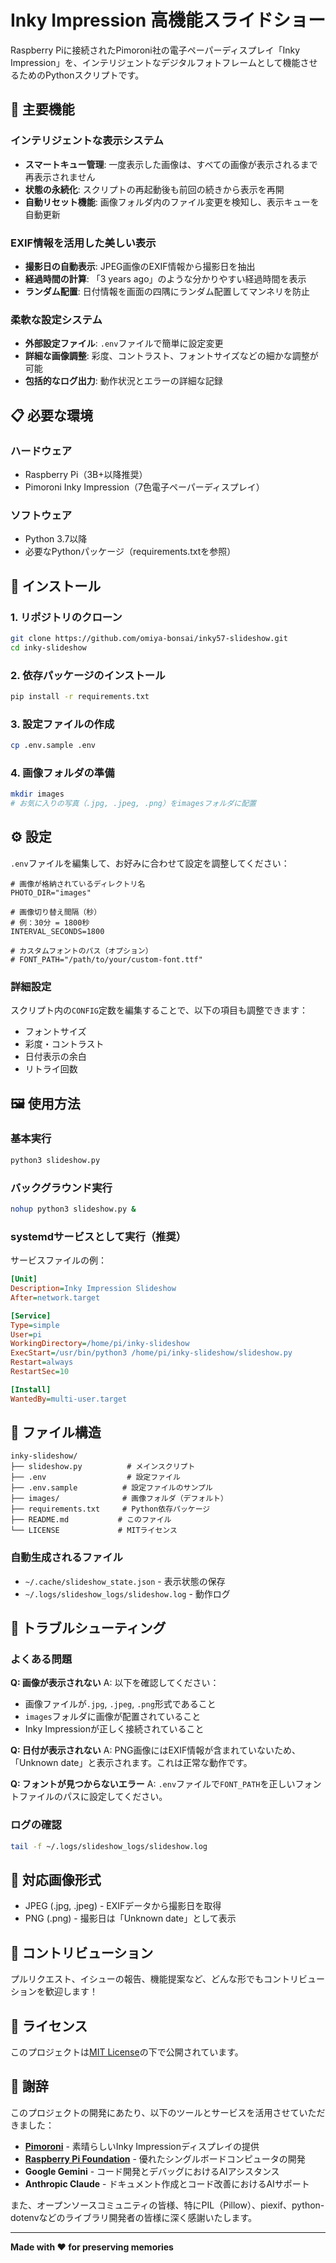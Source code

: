 # Inky Impression 高機能スライドショー

Raspberry Piに接続されたPimoroni社の電子ペーパーディスプレイ「Inky Impression」を、インテリジェントなデジタルフォトフレームとして機能させるためのPythonスクリプトです。

## 🌟 主要機能

### インテリジェントな表示システム
- **スマートキュー管理**: 一度表示した画像は、すべての画像が表示されるまで再表示されません
- **状態の永続化**: スクリプトの再起動後も前回の続きから表示を再開
- **自動リセット機能**: 画像フォルダ内のファイル変更を検知し、表示キューを自動更新

### EXIF情報を活用した美しい表示
- **撮影日の自動表示**: JPEG画像のEXIF情報から撮影日を抽出
- **経過時間の計算**: 「3 years ago」のような分かりやすい経過時間を表示
- **ランダム配置**: 日付情報を画面の四隅にランダム配置してマンネリを防止

### 柔軟な設定システム
- **外部設定ファイル**: `.env`ファイルで簡単に設定変更
- **詳細な画像調整**: 彩度、コントラスト、フォントサイズなどの細かな調整が可能
- **包括的なログ出力**: 動作状況とエラーの詳細な記録

## 📋 必要な環境

### ハードウェア
- Raspberry Pi（3B+以降推奨）
- Pimoroni Inky Impression（7色電子ペーパーディスプレイ）

### ソフトウェア
- Python 3.7以降
- 必要なPythonパッケージ（requirements.txtを参照）

## 🚀 インストール

### 1. リポジトリのクローン
```bash
git clone https://github.com/omiya-bonsai/inky57-slideshow.git
cd inky-slideshow
```

### 2. 依存パッケージのインストール
```bash
pip install -r requirements.txt
```

### 3. 設定ファイルの作成
```bash
cp .env.sample .env
```

### 4. 画像フォルダの準備
```bash
mkdir images
# お気に入りの写真（.jpg, .jpeg, .png）をimagesフォルダに配置
```

## ⚙️ 設定

`.env`ファイルを編集して、お好みに合わせて設定を調整してください：

```env
# 画像が格納されているディレクトリ名
PHOTO_DIR="images"

# 画像切り替え間隔（秒）
# 例：30分 = 1800秒
INTERVAL_SECONDS=1800

# カスタムフォントのパス（オプション）
# FONT_PATH="/path/to/your/custom-font.ttf"
```

### 詳細設定

スクリプト内の`CONFIG`定数を編集することで、以下の項目も調整できます：
- フォントサイズ
- 彩度・コントラスト
- 日付表示の余白
- リトライ回数

## 🖼️ 使用方法

### 基本実行
```bash
python3 slideshow.py
```

### バックグラウンド実行
```bash
nohup python3 slideshow.py &
```

### systemdサービスとして実行（推奨）
サービスファイルの例：
```ini
[Unit]
Description=Inky Impression Slideshow
After=network.target

[Service]
Type=simple
User=pi
WorkingDirectory=/home/pi/inky-slideshow
ExecStart=/usr/bin/python3 /home/pi/inky-slideshow/slideshow.py
Restart=always
RestartSec=10

[Install]
WantedBy=multi-user.target
```

## 📁 ファイル構造

```
inky-slideshow/
├── slideshow.py          # メインスクリプト
├── .env                  # 設定ファイル
├── .env.sample          # 設定ファイルのサンプル
├── images/              # 画像フォルダ（デフォルト）
├── requirements.txt     # Python依存パッケージ
├── README.md           # このファイル
└── LICENSE             # MITライセンス
```

### 自動生成されるファイル
- `~/.cache/slideshow_state.json` - 表示状態の保存
- `~/.logs/slideshow_logs/slideshow.log` - 動作ログ

## 🔧 トラブルシューティング

### よくある問題

**Q: 画像が表示されない**
A: 以下を確認してください：
- 画像ファイルが`.jpg`, `.jpeg`, `.png`形式であること
- `images`フォルダに画像が配置されていること
- Inky Impressionが正しく接続されていること

**Q: 日付が表示されない**
A: PNG画像にはEXIF情報が含まれていないため、「Unknown date」と表示されます。これは正常な動作です。

**Q: フォントが見つからないエラー**
A: `.env`ファイルで`FONT_PATH`を正しいフォントファイルのパスに設定してください。

### ログの確認
```bash
tail -f ~/.logs/slideshow_logs/slideshow.log
```

## 📸 対応画像形式

- JPEG (.jpg, .jpeg) - EXIFデータから撮影日を取得
- PNG (.png) - 撮影日は「Unknown date」として表示

## 🤝 コントリビューション

プルリクエスト、イシューの報告、機能提案など、どんな形でもコントリビューションを歓迎します！

## 📄 ライセンス

このプロジェクトは[MIT License](LICENSE)の下で公開されています。

## 🙏 謝辞

このプロジェクトの開発にあたり、以下のツールとサービスを活用させていただきました：

- **[Pimoroni](https://pimoroni.com/)** - 素晴らしいInky Impressionディスプレイの提供
- **[Raspberry Pi Foundation](https://www.raspberrypi.org/)** - 優れたシングルボードコンピュータの開発
- **Google Gemini** - コード開発とデバッグにおけるAIアシスタンス
- **Anthropic Claude** - ドキュメント作成とコード改善におけるAIサポート

また、オープンソースコミュニティの皆様、特にPIL（Pillow）、piexif、python-dotenvなどのライブラリ開発者の皆様に深く感謝いたします。

---

**Made with ❤️ for preserving memories**
